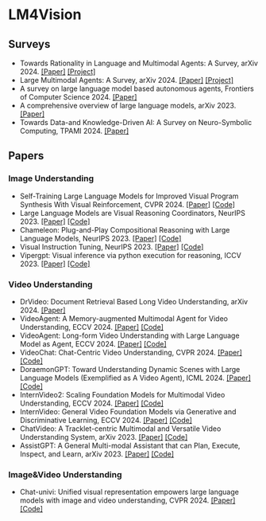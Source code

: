 # LM4Vision

## Surveys
+ Towards Rationality in Language and Multimodal Agents: A Survey, arXiv 2024. [[Paper]](https://arxiv.org/pdf/2406.00252) [[Project]](https://github.com/bowen-upenn/Agent_Rationality)
+ Large Multimodal Agents: A Survey, arXiv 2024. [[Paper]](https://arxiv.org/pdf/2402.15116) [[Project]](https://github.com/jun0wanan/awesome-large-multimodal-agents)
+ A survey on large language model based autonomous agents, Frontiers of Computer Science 2024. [[Paper]](https://link.springer.com/content/pdf/10.1007/s11704-024-40231-1.pdf)
+ A comprehensive overview of large language models, arXiv 2023. [[Paper]](https://arxiv.org/pdf/2307.06435)
+ Towards Data-and Knowledge-Driven AI: A Survey on Neuro-Symbolic Computing, TPAMI 2024. [[Paper]](https://ieeexplore.ieee.org/stamp/stamp.jsp?arnumber=10721277&casa_token=_uyrw_egIvoAAAAA:j2nu6aF-UeP9b93aQppDGlucteehGyN-ow0B0O8YRuOMVIIAOzENJmevPBeluy956pesmFzN_Q&tag=1)
## Papers
### Image Understanding
+ Self-Training Large Language Models for Improved Visual Program Synthesis With Visual Reinforcement, CVPR 2024. [[Paper]](https://openaccess.thecvf.com/content/CVPR2024/papers/Khan_Self-Training_Large_Language_Models_for_Improved_Visual_Program_Synthesis_With_CVPR_2024_paper.pdf) [[Code]](https://zaidkhan.me/ViReP/)
+ Large Language Models are Visual Reasoning Coordinators, NeurIPS 2023. [[Paper]](https://proceedings.neurips.cc/paper_files/paper/2023/file/ddfe6bae7b869e819f842753009b94ad-Paper-Conference.pdf) [[Code]](https://github.com/cliangyu/Cola)
+ Chameleon: Plug-and-Play Compositional Reasoning with Large Language Models, NeurIPS 2023. [[Paper]](https://proceedings.neurips.cc/paper_files/paper/2023/file/871ed095b734818cfba48db6aeb25a62-Paper-Conference.pdf) [[Code]](https://chameleon-llm.github.io/)
+ Visual Instruction Tuning, NeurIPS 2023. [[Paper]](https://proceedings.neurips.cc/paper_files/paper/2023/file/6dcf277ea32ce3288914faf369fe6de0-Paper-Conference.pdf) [[Code]](https://llava-vl.github.io/)
+ Vipergpt: Visual inference via python execution for reasoning, ICCV 2023. [[Paper]](https://openaccess.thecvf.com/content/ICCV2023/papers/Suris_ViperGPT_Visual_Inference_via_Python_Execution_for_Reasoning_ICCV_2023_paper.pdf)  [[Code]](https://github.com/cvlab-columbia/viper)
### Video Understanding
+ DrVideo: Document Retrieval Based Long Video Understanding, arXiv 2024. [[Paper]](https://arxiv.org/pdf/2406.12846) 
+ VideoAgent: A Memory-augmented Multimodal Agent for Video Understanding, ECCV 2024. [[Paper]](https://arxiv.org/pdf/2403.11481) [[Code]](https://videoagent.github.io/)
+ VideoAgent: Long-form Video Understanding with Large Language Model as Agent, ECCV 2024. [[Paper]](https://arxiv.org/pdf/2403.10517) [[Code]](https://github.com/wxh1996/VideoAgent)
+ VideoChat: Chat-Centric Video Understanding, CVPR 2024. [[Paper]](https://arxiv.org/pdf/2305.06355) [[Code]](https://github.com/OpenGVLab/Ask-Anything)
+ DoraemonGPT: Toward Understanding Dynamic Scenes with Large Language Models (Exemplified as A Video Agent), ICML 2024. [[Paper]](https://arxiv.org/pdf/2401.08392) [[Code]](https://github.com/z-x-yang/DoraemonGPT)
+ InternVideo2: Scaling Foundation Models for Multimodal Video Understanding, ECCV 2024. [[Paper]](https://arxiv.org/pdf/2403.15377) [[Code]](https://github.com/OpenGVLab/InternVideo/tree/main/InternVideo2)
+ InternVideo: General Video Foundation Models via Generative and Discriminative Learning, ECCV 2024. [[Paper]](https://arxiv.org/pdf/2212.03191) [[Code]](https://github.com/OpenGVLab/InternVideo)
+ ChatVideo: A Tracklet-centric Multimodal and Versatile Video Understanding System, arXiv 2023. [[Paper]](https://arxiv.org/pdf/2304.14407) [[Code]](https://www.wangjunke.info/ChatVideo/)
+ AssistGPT: A General Multi-modal Assistant that can Plan, Execute, Inspect, and Learn, arXiv 2023. [[Paper]](https://arxiv.org/pdf/2306.08640) [[Code]](https://github.com/showlab/assistgpt)
### Image&Video Understanding
+ Chat-univi: Unified visual representation empowers large language models with image and video understanding, CVPR 2024. [[Paper]](https://openaccess.thecvf.com/content/CVPR2024/papers/Jin_Chat-UniVi_Unified_Visual_Representation_Empowers_Large_Language_Models_with_Image_CVPR_2024_paper.pdf) [[Code]](https://github.com/PKU-YuanGroup/Chat-UniVi)
